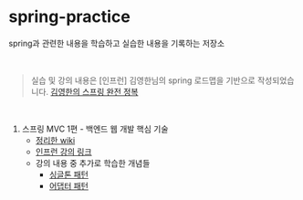 # spring-practice
spring과 관련한 내용을 학습하고 실습한 내용을 기록하는 저장소

<br>

> 실습 및 강의 내용은 [인프런] 김영한님의 spring 로드맵을 기반으로 작성되었습니다.
> [김영한의 스프링 완전 정복](https://www.inflearn.com/roadmaps/373)


<br>

1. 스프링 MVC 1편 - 백엔드 웹 개발 핵심 기술
   - [정리한 wiki](https://github.com/Hambak-note/spring-practice/wiki/%EC%8A%A4%ED%94%84%EB%A7%81-MVC-1%ED%8E%B8-%E2%80%90-%EB%B0%B1%EC%97%94%EB%93%9C-%EC%9B%B9-%EA%B0%9C%EB%B0%9C-%ED%95%B5%EC%8B%AC-%EA%B8%B0%EC%88%A0)
   - [인프런 강의 링크](https://www.inflearn.com/course/%EC%8A%A4%ED%94%84%EB%A7%81-mvc-1/dashboard)
   - 강의 내용 중 추가로 학습한 개념들
      - [싱글톤 패턴](https://github.com/Hambak-note/learning-design-patterns/wiki/%EC%8B%B1%EA%B8%80%ED%86%A4-%ED%8C%A8%ED%84%B4(Singleton)-%ED%8C%A8%ED%84%B4)
      - [어댑터 패턴](https://github.com/Hambak-note/design-patterns-practice/wiki/%EC%96%B4%EB%8C%91%ED%84%B0(Adapter)-%ED%8C%A8%ED%84%B4)

